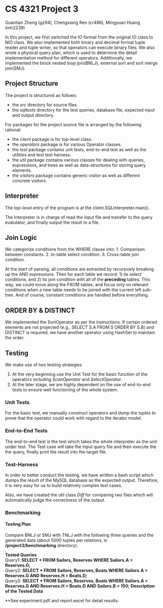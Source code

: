 # CS 4321 Project 3 #

Guantian Zheng (gz94), Chengxiang Ren (cr486), Mingyuan Huang (mh2239)

In this project, we first switched the IO format from the original IO class to NIO class. We also implemented both binary and decimal format tuple reader and tuple writer, so that operators can execute binary files. We also wrote a physical query plan, which is used to determine the detail implementation method for different operators. Additionally, we implemented the block nested loop join(BNLJ), external sort and sort merge join(SMJ). 

## Project Structure 

The project is structured as follows:

  * the _src_ directory for source files.
  * the _sqltests_ directory for the test queries, database file, expected input and output directory.

For packages for the project source file is arranged by the following rational:

  * the _client_ package is for top-level class.
  * the _operators_ package is for various Operator classes.
  * the _test_ package contains unit tests, end-to-end test as well as the utilities and test test harness.
  * the _util_ package contains various classes for dealing with queries, expressions, and trees as well as data-structures for storing query elements.
  * the _visitors_ package contains generic visitor as well as different concrete visitors.

## Interpreter

The _top-level entry_ of the program is at the client.SQLInterpreter.main().

The Interpreter is in charge of read the input file and transfer to the 
query evalutator, and finally output the result to a file.

## Join Logic

We categorize conditions from the WHERE clause into:
	1. Comparison between constants.
	2. In-table select condition.
	3. Cross-table join condition.

At the start of parsing, all conditions are extracted by recursively breaking up the AND expressions. Then for each table we record: 1) its select conditions, and 2) its join condition with all of the __preceding__ tables. This way, we could move along the FROM tables, and focus only on relevant conditions when a new table needs to be joined with the current left sub-tree. And of course, constant conditions are handled before everything.

## ORDER BY & DISTINCT

We implemented the SortOperator as per the instructions. If certain ordered elements are not projected (e.g., SELECT S.A FROM S ORDER BY S.B) and DISTINCT is required, we have another operator using HashSet to maintain the order.

## Testing

We make use of two testing strategies

1. At the very beginning use the Unit Test for the basic function of the operators including _ScanOperator_ and _SelectOperator_.
2. At the later stage, we are highly dependent on the use of end-to-end tests to ensure well functioning of the whole system.

### Unit Tests

For the basic test, we manually construct operators and dump the tuples to prove that the operator could work with regard to the iterator model.

### End-to-End Tests

The end-to-end test is the test which takes the whole interpreter as the unit under test.
The Test case will take the input query file and then execute the the query, finally print the result into the target file.

### Test-Harness

In order to better conduct the testing, we have written a bash script which dumps the result of the MySQL database as the expected output. Therefore, it is very easy for us to build relatively complex test cases.

Also, we have created the util class _Diff_ for comparing two files which will automatically judge the correctness of the output.


### Benchmarking
#### Testing Plan
Compare BNLJ or SMJ with TNLJ with the following three queries and the generated data (about 5000 tuples per relations, in **/project3/benchmarking** directory). 

**Tested Queries**  
	Query1:  **SELECT * FROM Sailors, Reserves WHERE Sailors.A = Reserves.G;**  
	Query2: **SELECT * FROM Sailors, Reserves, Boats WHERE Sailors.A = Reserves.G AND Reserves.H = Boats.D;**   
	Query3: **SELECT * FROM Sailors, Reserves, Boats WHERE Sailors.A = Reserves.G AND Reserves.H = Boats.D AND Sailors.B < 150;**
**Description of the Tested Data**  

**See experiment.pdf and report.excel for detail results.

